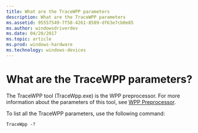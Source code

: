 ```yaml
---
title: What are the TraceWPP parameters
description: What are the TraceWPP parameters
ms.assetid: 95557549-7f58-4261-8509-df63e7cb0e85
ms.author: windowsdriverdev
ms.date: 04/20/2017
ms.topic: article
ms.prod: windows-hardware
ms.technology: windows-devices
---
```


# What are the TraceWPP parameters?


The TraceWPP tool (TraceWpp.exe) is the WPP preprocessor. For more information about the parameters of this tool, see [WPP Preprocessor](wpp-preprocessor.md).

To list all the TraceWPP parameters, use the following command:

```
TraceWpp -?
```

 

 





